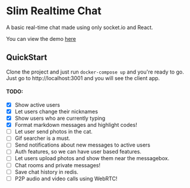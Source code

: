 # Slim Realtime Chat

A basic real-time chat made using only socket.io and React.

You can view the demo [here](http://slim-realtime-chat.herokuapp.com)
## QuickStart
Clone the project and just run
`
docker-compose up
`
and you're ready to go. 
Just go to http://localhost:3001 and you will see the client app.
#### TODO:
- [x] Show active users
- [x] Let users change their nicknames
- [x] Show users who are currently typing
- [x] Format markdown messages and highlight codes!
- [ ] Let user send photos in the cat.
- [ ] Gif searcher is a must.
- [ ] Send notifications about new messages to active users
- [ ] Auth features, so we can have user based features.
- [ ] Let users upload photos and show them near the messagebox.
- [ ] Chat rooms and private messages!
- [ ] Save chat history in redis.
- [ ] P2P audio and video calls using WebRTC!
